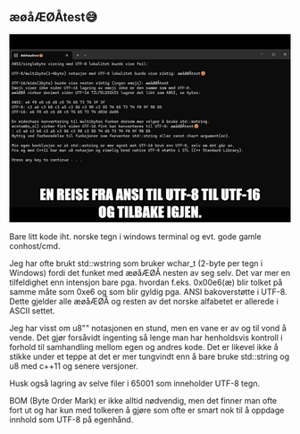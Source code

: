 ﻿## æøåÆØÅtest😅

![Example UI_1](ill1.png) 

Bare litt kode iht. norske tegn i windows terminal og evt. gode gamle conhost/cmd.

Jeg har ofte brukt std::wstring som bruker wchar_t (2-byte per tegn i Windows) fordi det 
funket med æøåÆØÅ nesten av seg selv. Det var mer en tilfeldighet enn intensjon bare pga. 
hvordan f.eks. 0x00e6(æ) blir tolket på samme måte som 0xe6 og som blir gyldig pga. 
ANSI bakoverstøtte i UTF-8. Dette gjelder alle æøåÆØÅ og resten av det norske alfabetet 
er allerede i ASCII settet. 

Jeg har visst om u8"" notasjonen en stund, men en vane er av og til vond å vende. 
Det gjør forsåvidt ingenting så lenge man har henholdsvis kontroll i forhold til 
samhandling mellom egen og andres kode. Det er likevel ikke å stikke under et teppe 
at det er mer tungvindt enn å bare bruke std::string og u8 med c++11 og senere versjoner.

Husk også lagring av selve filer i 65001 som inneholder UTF-8 tegn. 

BOM (Byte Order Mark) er ikke alltid nødvendig, men det finner man ofte fort ut og har 
kun med tolkeren å gjøre som ofte er smart nok til å oppdage innhold som UTF-8 på egenhånd.